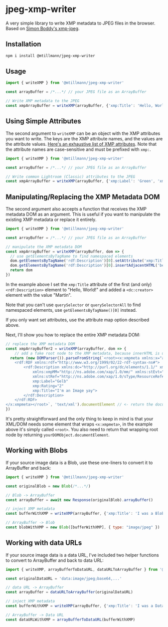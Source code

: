 # jpeg-xmp-writer

A very simple library to write XMP metadata to JPEG files in the browser. Based on [Simon Boddy's xmp-jpeg](https://github.com/bbsimonbb/xmp-jpeg/). 

## Installation

```bash
npm i install @mtillmann/jpeg-xmp-writer
```

## Usage

```javascript
import { writeXMP } from '@mtillmann/jpeg-xmp-writer'

const arrayBuffer = /*...*/ // your JPEG file as an ArrayBuffer

// Write XMP metadata to the JPEG
const xmpArrayBuffer = writeXMP(arrayBuffer, {'xmp:Title': 'Hello, World!'})
```

## Using Simple Attributes

The second argument to `writeXMP` can be an object with the XMP attributes you want to write. The keys are the XMP attribute names, and the values are the attribute values. [Here's an exhaustive list of XMP attributes](https://www.exiftool.org/TagNames/XMP.html). Note that the attribute names are case-sensitive and must be prefixed with `xmp:`.

```javascript
import { writeXMP } from '@mtillmann/jpeg-xmp-writer'

const arrayBuffer = /*...*/ // your JPEG file as an ArrayBuffer

// Write common Lightroom (Classic) attributes to the JPEG
const xmpArrayBuffer = writeXMP(arrayBuffer, {'xmp:Label': 'Green', 'xmp:Rating': 3})
``` 

## Manipulating/Replacing the XMP Metadata DOM

The second argument also accepts a function that receives the XMP metadata DOM as an argument. This is useful if you want to manipulate the existing XMP metadata or replace it entirely.

```javascript
import { writeXMP } from '@mtillmann/jpeg-xmp-writer'

const arrayBuffer = /*...*/ // your JPEG file as an ArrayBuffer

// manipulate the XMP metadata DOM
const xmpArrayBuffer = writeXMP(arrayBuffer, dom => {
  // use getElementsByTagName to find namespaced elements
  dom.getElementsByTagName('rdf:Description')[0].setAttribute('xmp:Title', 'Hello, World!')
  dom.getElementsByTagName('rdf:Description')[0].insertAdjacentHTML('beforeend', '<dc:creator><rdf:Seq><rdf:li>Martin</rdf:li></rdf:Seq></dc:creator>')
  return dom
})
```

In the example above I set the `xmp:Title` attribute of the first (and only) `<rdf:Description>` element to "Hello, World!" and added a `<dc:creator>` element with the value "Martin".

Note that you can't use `querySelector` or `querySelectorAll` to find namespaced elements, use `getElementsByTagName()[0]` instead.

If you only want set attributes, use the attribute map option described above.

Next, I'll show you how to replace the entire XMP metadata DOM:

```javascript
// replace the XMP metadata DOM
const xmpArrayBuffer2 = writeXMP(arrayBuffer, dom => {
    // add a fake root node to the XMP metadata, because innerHTML is used to extract actual XML
  return (new DOMParser()).parseFromString(`<root><x:xmpmeta xmlns:x="adobe:ns:meta/" x:xmptk="Adobe XMP Core 5.5-c002 1.148022, 2012/07/15-18:06:45        ">
    <rdf:RDF xmlns:rdf="http://www.w3.org/1999/02/22-rdf-syntax-ns#">
        <rdf:Description xmlns:dc="http://purl.org/dc/elements/1.1/" xmlns:xmp="http://ns.adobe.com/xap/1.0/" 
            xmlns:xmpMM="http://ns.adobe.com/xap/1.0/mm/" xmlns:stEvt="http://ns.adobe.com/xap/1.0/sType/ResourceEvent#" 
            xmlns:stRef="http://ns.adobe.com/xap/1.0/sType/ResourceRef#"
            xmp:Label="Gelb"
            xmp:Rating="2"
            xmp:Title="I'm an Image yay">
        </rdf:Description>
    </rdf:RDF>
</x:xmpmeta></root>`, 'text/xml').documentElement // <- return the documentElement (<root>)
})
```

It's pretty straightforward and the only thing to keep in mind is that your XML/DOM needs some element that wraps `<x:xmpmeta>`, in the example above it's simply called `<root>`. You also need to return that wrapping root node by returning `yourDOMObject.documentElement`.

## Working with Blobs

If your source image data is a Blob, use these one-liners to convert it to ArrayBuffer and back:

```javascript
import { writeXMP } from '@mtillmann/jpeg-xmp-writer'

const originalBlob = new Blob(/*...*/)

// Blob -> ArrayBuffer
const arrayBuffer = await new Response(originalBlob).arrayBuffer()

// inject XMP metadata
const bufferWithXMP = writeXMP(arrayBuffer, {'xmp:Title': 'I was a Blob once!'})

// ArrayBuffer -> Blob
const blobWithXMP = new Blob([bufferWithXMP], { type: "image/jpeg" })
```

## Working with data URLs

If your source image data is a data URL, I've included two helper functions to convert to ArrayBuffer and back to data URL:

```javascript
import { writeXMP, arrayBufferToDataURL, dataURLToArrayBuffer } from '@mtillmann/jpeg-xmp-writer'

const originalDataURL = 'data:image/jpeg;base64,...'

// data URL -> ArrayBuffer
const arrayBuffer = dataURLToArrayBuffer(originalDataURL)

// inject XMP metadata
const bufferWithXMP = writeXMP(arrayBuffer, {'xmp:Title': 'I was a Data URL once!'})

// ArrayBuffer -> Data URL
const dataURLWithXMP = arrayBufferToDataURL(bufferWithXMP)
```